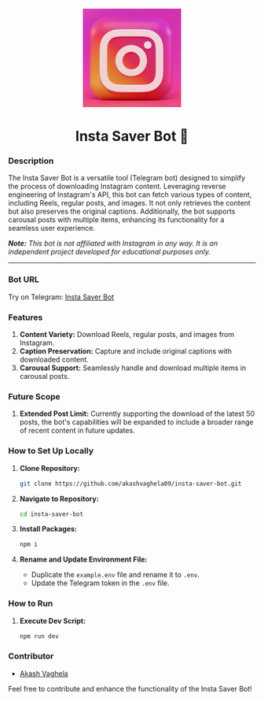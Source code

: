 <p align="center">
    <img width=200px height=200px src="./assets//icon.png" alt="Project logo">
</p>

<h1 align="center">Insta Saver Bot 🤖</h1>

### Description

The Insta Saver Bot is a versatile tool (Telegram bot) designed to simplify the process of downloading Instagram content. Leveraging reverse engineering of Instagram's API, this bot can fetch various types of content, including Reels, regular posts, and images. It not only retrieves the content but also preserves the original captions. Additionally, the bot supports carousal posts with multiple items, enhancing its functionality for a seamless user experience.

***Note:*** *This bot is not affiliated with Instagram in any way. It is an independent project developed for educational purposes only.*

********

### Bot URL
Try on Telegram: [Insta Saver Bot](https://t.me/what_the_date_bot)

### Features

1. **Content Variety:** Download Reels, regular posts, and images from Instagram.
2. **Caption Preservation:** Capture and include original captions with downloaded content.
3. **Carousal Support:** Seamlessly handle and download multiple items in carousal posts.

### Future Scope

1. **Extended Post Limit:** Currently supporting the download of the latest 50 posts, the bot's capabilities will be expanded to include a broader range of recent content in future updates.

### How to Set Up Locally

1. **Clone Repository:**
    ```bash
    git clone https://github.com/akashvaghela09/insta-saver-bot.git
    ```

2. **Navigate to Repository:**
    ```bash
    cd insta-saver-bot
    ```

3. **Install Packages:**
    ```bash
    npm i
    ```

4. **Rename and Update Environment File:**
    - Duplicate the `example.env` file and rename it to `.env`.
    - Update the Telegram token in the `.env` file.

### How to Run

1. **Execute Dev Script:**
    ```bash
    npm run dev
    ```

### Contributor
- [Akash Vaghela](https://linkedin.com/in/akashvaghela09/)

Feel free to contribute and enhance the functionality of the Insta Saver Bot!